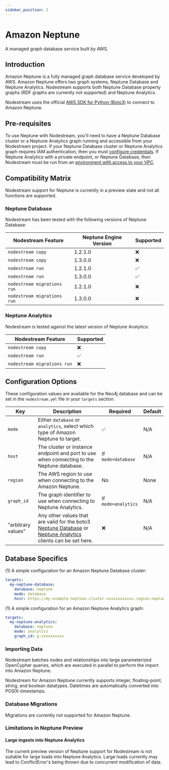 ```yaml
---
sidebar_position: 2
---
```


# Amazon Neptune

A managed graph database service built by AWS.

## Introduction

Amazon Neptune is a fully managed graph database service developed by AWS. Amazon Neptune offers two graph systems, Neptune Database and Neptune Analytics. Nodestream supports both Neptune Database property graphs (RDF graphs are currently not supported) and Neptune Analytics.

Nodestream uses the official [AWS SDK for Python (Boto3)](https://boto3.amazonaws.com/v1/documentation/api/latest/index.html) to connect to Amazon Neptune.

## Pre-requisites

To use Neptune with Nodestream, you'll need to have a Neptune Database cluster or a Neptune Analytics graph running and accessible from your Nodestream project. If your Neptune Database cluster or Neptune Analytics graph requires IAM authentication, then you must [configure credentials](https://boto3.amazonaws.com/v1/documentation/api/latest/guide/credentials.html#configuring-credentials). If Neptune Analytics with a private endpoint, or Neptune Database, then Nodestream must be run from an [environment with access to your VPC](https://docs.aws.amazon.com/neptune/latest/userguide/get-started-connecting.html#get-started-connect-ways).

## Compatibility Matrix

Nodestream support for Neptune is currently in a preview state and not all functions are supported.

### Neptune Database

Nodestream has been tested with the following versions of Neptune Database:

| Nodestream Feature          | Neptune Engine Version | Supported  |
| --------------------------- |------------------------|------------|
| `nodestream copy`           | 1.2.1.0                | ❌          |
| `nodestream copy`           | 1.3.0.0                | ❌          |
| `nodestream run`            | 1.2.1.0                | ✅          |
| `nodestream run`            | 1.3.0.0                | ✅          |
| `nodestream migrations run` | 1.2.1.0                | ❌          |
| `nodestream migrations run` | 1.3.0.0                | ❌          |

### Neptune Analytics

Nodestream is tested against the latest version of Neptune Analytics:

| Nodestream Feature          | Supported  |
| --------------------------- |------------|
| `nodestream copy`           | ❌          |
| `nodestream run`            | ✅          |
| `nodestream migrations run` | ❌          |

## Configuration Options

These configuration values are available for the Neo4j database and can be set in the `nodestream.yml` file in your `targets` section.

| Key                       | Description                                                                                                          | Required            | Default |
|---------------------------|----------------------------------------------------------------------------------------------------------------------|---------------------|---------|
| `mode`                    | Either `database` or `analytics`, select which type of Amazon Neptune to target.                                     | ✅                   | N/A     |
| `host`                    | The cluster or instance endpoint and port to use when connecting to the Neptune database.                            | If `mode=database`  | N/A     |
| `region`                  | The AWS region to use when connecting to the Amazon Neptune.                                                         | No                  | None    |
| `graph_id`                | The graph identifier to use when connecting to Neptune Analytics.                                                    | If `mode=analytics` | N/A     |
| "arbitrary values"        | Any other values that are valid for the boto3 [Neptune Database](https://boto3.amazonaws.com/v1/documentation/api/latest/reference/services/neptunedata.html) or [Neptune Analytics](https://boto3.amazonaws.com/v1/documentation/api/latest/reference/services/neptune-graph.html) clients can be set here. | ❌        | N/A  |

## Database Specifics

(1) A simple configuration for an Amazon Neptune Database cluster:
```yaml
targets:
  my-neptune-database:
    database: neptune
    mode: database
    host: https://my-example-neptune.cluster-xxxxxxxxxxxx.region.neptune.amazonaws.com:8182
```

(1) A simple configuration for an Amazon Neptune Analytics graph:
```yaml
targets:
  my-neptune-analytics:
    database: neptune
    mode: analytics
    graph_id: g-xxxxxxxxxx
```

### Importing Data

Nodestream batches nodes and relationships into large parameterized OpenCypher queries, which are executed in parallel to perform the import into Amazon Neptune.

Nodestream for Amazon Neptune currently supports integer, floating-point, string, and boolean datatypes. Datetimes are automatically converted into POSIX-timestamps.

### Database Migrations

Migrations are currently not supported for Amazon Neptune.

### Limitations in Neptune Preview

#### Large ingests into Neptune Analytics

The current preview version of Neptune support for Nodestream is not suitable for large loads into Neptune Analytics. Large loads currently may lead to ConflictError's being thrown due to concurrent modification of data.
